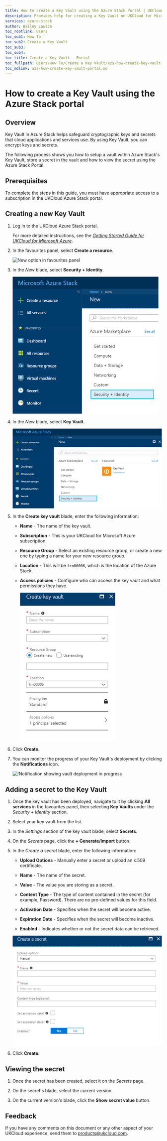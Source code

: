 ```yaml
---
title: How to create a Key Vault using the Azure Stack Portal | UKCloud Ltd
description: Provides help for creating a Key Vault on UKCloud for Microsoft Azure
services: azure-stack
author: Bailey Lawson
toc_rootlink: Users
toc_sub1: How To
toc_sub2: Create a Key Vault
toc_sub3:
toc_sub4:
toc_title: Create a Key Vault - Portal
toc_fullpath: Users/How To/Create a Key Vault/azs-how-create-key-vault-portal.md
toc_mdlink: azs-how-create-key-vault-portal.md
---
```


# How to create a Key Vault using the Azure Stack portal

## Overview

Key Vault in Azure Stack helps safeguard cryptographic keys and secrets that cloud applications and services use. By using Key Vault, you can encrypt keys and secrets.

The following process shows you how to setup a vault within Azure Stack's Key Vault, store a secret in the vault and how to view the secret using the Azure Stack Portal.

## Prerequisites

To complete the steps in this guide, you must have appropriate access to a subscription in the UKCloud Azure Stack portal.

## Creating a new Key Vault

1. Log in to the UKCloud Azure Stack portal.

    For more detailed instructions, see the [*Getting Started Guide for UKCloud for Microsoft Azure*](azs-gs.md).

2. In the favourites panel, select **Create a resource**.

    ![New option in favourites panel](images/azsp_newmenu.png)

3. In the *New* blade, select **Security + Identity**.

   ![Security option in New blade](images/azs-browser-new-security.png)

4. In the *New* blade, select **Key Vault**.

   ![New Key Vault](images/azs-browser-new-key-vault.png)

5. In the **Create key vault** blade, enter the following information:

   - **Name** - The name of the key vault.

   - **Subscription** - This is your UKCloud for Microsoft Azure subscription.

   - **Resource Group** - Select an existing resource group, or create a new one by typing a name for your new resource group.

   - **Location** - This will be `frn00006`, which is the location of the Azure Stack.

   - **Access policies** - Configure who can access the key vault and what permissions they have.

     ![Create new key vault](images/azs-browser-create-key-vault.png)

6. Click **Create**.

7. You can monitor the progress of your Key Vault's deployment by clicking the **Notifications** icon.

   ![!Notification showing vault deployment in progress](images/azsp_createvm_progress.png)

## Adding a secret to the Key Vault

1. Once the key vault has been deployed, navigate to it by clicking **All services** in the favourites panel, then selecting **Key Vaults** under the *Security + Identity* section.

2. Select your key vault from the list.

3. In the *Settings* section of the key vault blade, select **Secrets**.

4. On the *Secrets* page, click the **+ Generate/Import** button.

5. In the *Create a secret* blade, enter the following information:

   - **Upload Options** - Manually enter a secret or upload an x.509 certificate.

   - **Name** - The name of the secret.

   - **Value** - The value you are storing as a secret.

   - **Content Type** - The type of content contained in the secret (for example, Password). There are no pre-defined values for this field.

   - **Activation Date** - Specifies when the secret will become active.

   - **Expiration Date** - Specifies when the secret will become inactive.

   - **Enabled** - Indicates whether or not the secret data can be retrieved.

   ![Create a new secret](images/azs-browser-create-secret.png)

6. Click **Create**.

## Viewing the secret

1. Once the secret has been created, select it on the *Secrets* page.

2. On the secret's blade, select the current version.

3. On the current version's blade, click the **Show secret value** button.

## Feedback

If you have any comments on this document or any other aspect of your UKCloud experience, send them to <products@ukcloud.com>.
